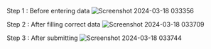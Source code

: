 Step 1 : Before entering data 
![Screenshot 2024-03-18 033356](https://github.com/r0h1t237/Assigments/assets/94473690/233a2480-e188-4979-b766-35b1c18bc720)


Step 2 : After filling correct data
![Screenshot 2024-03-18 033709](https://github.com/r0h1t237/Assigments/assets/94473690/263e4fc3-eab4-468f-889d-be5320836682)


Step 3 : After submitting 
![Screenshot 2024-03-18 033744](https://github.com/r0h1t237/Assigments/assets/94473690/4c36e47a-6850-4703-85bf-3a269f9b6112)

